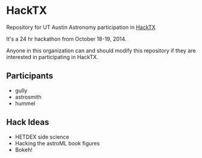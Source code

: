 HackTX
======

Repository for UT Austin Astronomy participation in [HackTX](http://hacktx.com/)

It's a 24 hr hackathon from October 18-19, 2014.

Anyone in this organization can and should modify this repository if they are interested in participating in HackTX.

Participants
------------
+ gully
+ astrosmith
+ hummel


Hack Ideas
-------------
+ HETDEX side science
+ Hacking the astroML book figures
+ Bokeh!

